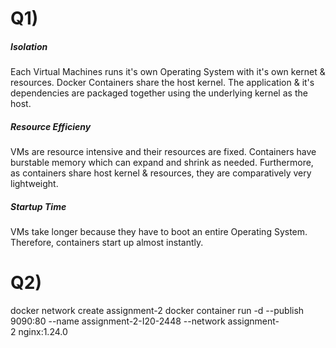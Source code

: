 # Q1)  
##### Isolation
Each Virtual Machines runs it's own Operating System with it's own kernet & resources.
Docker Containers share the host kernel. The application & it's dependencies are packaged together using the underlying kernel as the host.
##### Resource Efficieny 
VMs are resource intensive and their resources are fixed.
Containers have burstable memory which can expand and shrink as needed.
Furthermore, as containers share host kernel & resources, they are comparatively very lightweight.
##### Startup Time
VMs take longer because they have to boot an entire Operating System.
Therefore, containers start up almost instantly.

# Q2)
docker network create assignment-2
docker container run -d --publish 9090:80 --name assignment-2-I20-2448 --network assignment-2 nginx:1.24.0